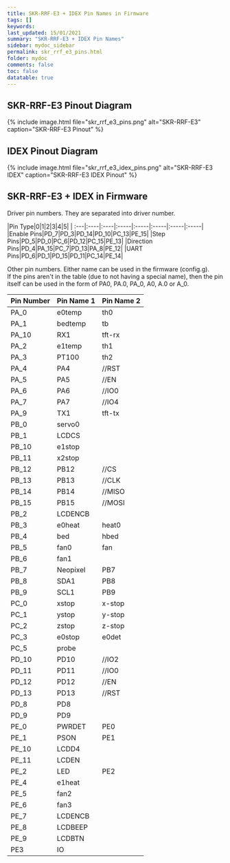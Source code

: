 ```yaml
---
title: SKR-RRF-E3 + IDEX Pin Names in Firmware
tags: []
keywords: 
last_updated: 15/01/2021
summary: "SKR-RRF-E3 + IDEX Pin Names"
sidebar: mydoc_sidebar
permalink: skr_rrf_e3_pins.html
folder: mydoc
comments: false
toc: false
datatable: true
---
```


## SKR-RRF-E3 Pinout Diagram

{% include image.html file="skr_rrf_e3_pins.png" alt="SKR-RRF-E3" caption="SKR-RRF-E3 Pinout" %}

## IDEX Pinout Diagram

{% include image.html file="skr_rrf_e3_idex_pins.png" alt="SKR-RRF-E3 IDEX" caption="SKR-RRF-E3 IDEX Pinout" %}

## SKR-RRF-E3 + IDEX in Firmware

Driver pin numbers. They are separated into driver number.

<div class="datatable-begin"></div>

|Pin Type|0|1|2|3|4|5|
| :---|:----|:----|:-----|:-----|:-----|:-----|:-----|
|Enable Pins|PD_7|PD_3|PD_14|PD_10|PC_13|PE_15|
|Step Pins|PD_5|PD_0|PC_6|PD_12|PC_15|PE_13|
|Direction Pins|PD_4|PA_15|PC_7|PD_13|PA_8|PE_12|
|UART Pins|PD_6|PD_1|PD_15|PD_11|PC_14|PE_14|

<div class="datatable-end"></div>

Other pin numbers. Either name can be used in the firmware (config.g).  
If the pins aren't in the table (due to not having a special name), then the pin itself can be used in the form of PA0, PA.0, PA_0, A0, A.0 or A_0.  

<div class="datatable-begin"></div>

|Pin Number|Pin Name 1|Pin Name 2|
| :------------- |:-------------|:-------------|
|PA_0|e0temp|th0|
|PA_1|bedtemp|tb|
|PA_10|RX1|tft-rx|
|PA_2|e1temp|th1|
|PA_3|PT100|th2|
|PA_4|PA4| //RST|
|PA_5|PA5| //EN|
|PA_6|PA6| //IO0|
|PA_7|PA7| //IO4|
|PA_9|TX1|tft-tx|
|PB_0|servo0||
|PB_1|LCDCS||
|PB_10|e1stop||
|PB_11|x2stop||
|PB_12|PB12|//CS|
|PB_13|PB13|//CLK|
|PB_14|PB14|//MISO|
|PB_15|PB15|//MOSI|
|PB_2|LCDENCB||
|PB_3|e0heat|heat0|
|PB_4|bed|hbed|
|PB_5|fan0|fan|
|PB_6|fan1||
|PB_7|Neopixel|PB7|
|PB_8|SDA1|PB8|
|PB_9|SCL1|PB9|
|PC_0|xstop|x-stop|
|PC_1|ystop|y-stop|
|PC_2|zstop|z-stop|
|PC_3|e0stop|e0det|
|PC_5|probe||
|PD_10|PD10|//IO2|
|PD_11|PD11|//IO0|
|PD_12|PD12|//EN|
|PD_13|PD13|//RST|
|PD_8|PD8||
|PD_9|PD9||
|PE_0|PWRDET|PE0|
|PE_1|PSON|PE1|
|PE_10|LCDD4||
|PE_11|LCDEN||
|PE_2|LED|PE2|
|PE_4|e1heat||
|PE_5|fan2||
|PE_6|fan3||
|PE_7|LCDENCB||
|PE_8|LCDBEEP||
|PE_9|LCDBTN||
|PE3|IO||

<div class="datatable-end"></div>